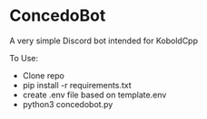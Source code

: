 # ConcedoBot
A very simple Discord bot intended for KoboldCpp

To Use:
- Clone repo
- pip install -r requirements.txt
- create .env file based on template.env
- python3 concedobot.py